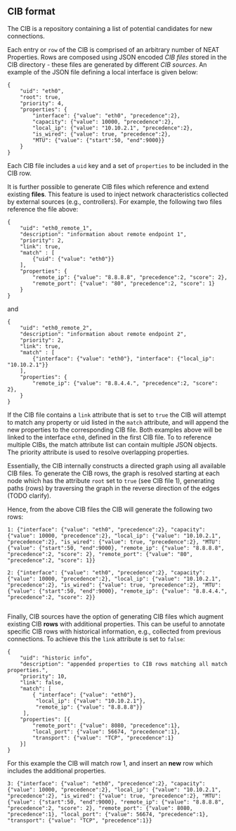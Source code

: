 ## CIB format

The CIB is a repository containing a list of potential candidates for new connections.

Each entry or `row` of the CIB is comprised of an arbitrary number of NEAT Properties. Rows are composed using JSON encoded *CIB files* stored in the CIB directory - these files are generated by different *CIB sources*. An example of the JSON file defining a local interface is given below:

```
{
    "uid": "eth0",
    "root": true,
    "priority": 4,
    "properties": {
        "interface": {"value": "eth0", "precedence":2},
        "capacity": {"value": 10000, "precedence":2},
        "local_ip": {"value": "10.10.2.1", "precedence":2},
        "is_wired": {"value": true, "precedence":2},
        "MTU": {"value": {"start":50, "end":9000}}
    }
}
```

Each CIB file includes a `uid` key and a set of `properties` to be included in the CIB row. 

It is further possible to generate CIB files which reference and extend existing **files**. This feature is used to inject network characteristics collected by external sources (e.g., controllers). For example, the following two files reference the file above:

```
{
    "uid": "eth0_remote_1",
    "description": "information about remote endpoint 1",
    "priority": 2,
    "link": true,
    "match" : [
    	{"uid": {"value": "eth0"}}
    ],
    "properties": {
        "remote_ip": {"value": "8.8.8.8", "precedence":2, "score": 2},
        "remote_port": {"value": "80", "precedence":2, "score": 1}
    }
}
```
and

```
{
    "uid": "eth0_remote_2",
    "description": "information about remote endpoint 2",
    "priority": 2,
    "link": true,
    "match" : [
    	{"interface": {"value": "eth0"}, "interface": {"local_ip": "10.10.2.1"}}
    ],
    "properties": {
        "remote_ip": {"value": "8.8.4.4.", "precedence":2, "score": 2},
    }
}
```


If the CIB file contains a `link` attribute that is set to `true` the CIB will attempt to match any property or uid listed in the `match` attribute, and will append the new properties to the corresponding CIB file. Both examples above will be linked to the interface `eth0`, defined in the first CIB file. To to reference multiple CIBs, the match attribute list can contain multiple JSON objects. The priority attribute is used to resolve overlapping properties.

Essentially, the CIB internally constructs a directed graph using all available CIB files. To generate the CIB rows, the graph is resolved starting at each node which has the attribute `root` set to `true` (see CIB file 1), generating paths (rows) by traversing the graph in the reverse direction of the edges (TODO clarify).

Hence, from the above CIB files the CIB will generate the following two rows:

```
1: {"interface": {"value": "eth0", "precedence":2}, "capacity": {"value": 10000, "precedence":2}, "local_ip": {"value": "10.10.2.1", "precedence":2}, "is_wired": {"value": true, "precedence":2}, "MTU": {"value": {"start":50, "end":9000}, "remote_ip": {"value": "8.8.8.8", "precedence":2, "score": 2}, "remote_port": {"value": "80", "precedence":2, "score": 1}}

2: {"interface": {"value": "eth0", "precedence":2}, "capacity": {"value": 10000, "precedence":2}, "local_ip": {"value": "10.10.2.1", "precedence":2}, "is_wired": {"value": true, "precedence":2}, "MTU": {"value": {"start":50, "end":9000}, "remote_ip": {"value": "8.8.4.4.", "precedence":2, "score": 2}}
        

```

Finally, CIB sources have the option of generating CIB files which augment existing CIB **rows** with additional properties. This can be useful to annotate specific CIB rows with historical information, e.g., collected from previous connections. To achieve this the `link` attribute is set to `false`:

```
{
    "uid": "historic info",
    "description": "appended properties to CIB rows matching all match properties.",
    "priority": 10,
    "link": false,
    "match": [
    	{ "interface": {"value": "eth0"}, 
         "local_ip": {"value": "10.10.2.1"}, 
         "remote_ip": {"value": "8.8.8.8"}}        
     ],
    "properties": [{
        "remote_port": {"value": 8080, "precedence":1},
        "local_port": {"value": 56674, "precedence":1},
        "transport": {"value": "TCP", "precedence":1}
    }]
}

```

For this example the CIB will match row 1, and insert an **new** row which includes the additional properties.

```
3: {"interface": {"value": "eth0", "precedence":2}, "capacity": {"value": 10000, "precedence":2}, "local_ip": {"value": "10.10.2.1", "precedence":2}, "is_wired": {"value": true, "precedence":2}, "MTU": {"value": {"start":50, "end":9000}, "remote_ip": {"value": "8.8.8.8", "precedence":2, "score": 2}, "remote_port": {"value": 8080, "precedence":1}, "local_port": {"value": 56674, "precedence":1}, "transport": {"value": "TCP", "precedence":1}}

```
